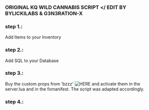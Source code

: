 ### ORIGINAL KQ WILD CANNABIS SCRIPT </ EDIT BY BYLICKILABS & G3N3RATION-X

### step 1.:
Add Items to your Inventory

### step 2.:
Add SQL to your Database

### step 3.:
Buy the custom props from 'bzzz' ![[HERE](https://dunb17ur4ymx4.cloudfront.net/wysiwyg/924601/26b4caebbfacc927fe4bf7c9f730a8bee46afca6.png)](https://bzzz.tebex.io/package/5954200) and activate them in the server.lua and in the fxmanifest. 
The script was adapted accordingly.

### step 4.:
